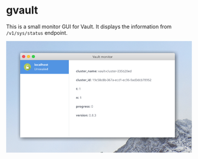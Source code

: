 # gvault
This is a small monitor GUI for Vault. It displays the information from `/v1/sys/status` endpoint.

![gvault](screenshot.png)